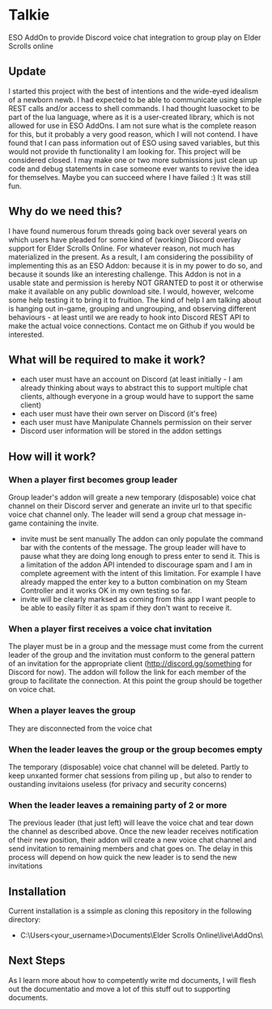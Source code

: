 # Talkie
ESO AddOn to provide Discord voice chat integration to group play on Elder Scrolls online
## Update
I started this project with the best of intentions and the wide-eyed idealism of a newborn newb. I had expected to be able to communicate using simple REST calls and/or access to shell commands. I had thought luasocket to be part of the lua language, where as it is a user-created library, which is not allowed for use in ESO AddOns. I am not sure what is the complete reason for this, but it probably a very good reason, which I will not contend. I have found that I can pass information out of ESO using saved variables, but this would not provide th functionality I am looking for. This project will be considered closed. I may make one or two more submissions just clean up code and debug statements in case someone ever wants to revive the idea for themselves. Maybe you can succeed where I have failed :) It was still fun.
## Why do we need this?
I have found numerous forum threads going back over several years on which users have pleaded for some kind of (working) Discord overlay support for Elder Scrolls Online. For whatever reason, not much has materialized in the present.
As a result, I am considering the possibility of implementing this as an ESO Addon: because it is in my power to do so, and because it sounds like an interesting challenge.
This Addon is not in a usable state and permission is hereby NOT GRANTED to post it or otherwise make it available on any public download site.
I would, however, welcome some help testing it to bring it to fruition. The kind of help I am talking about is hanging out in-game, grouping and ungrouping, and observing different behaviours - at least until we are ready to hook into Discord REST API to make the actual voice connections. Contact me on Github if you would be interested.
## What will be required to make it work?
* each user must have an account on Discord (at least initially - I am already thinking about ways to abstract this to support multiple chat clients, although everyone in a group would have to support the same client)
* each user must have their own server on Discord (it's free)
* each user must have Manipulate Channels permission on their server
* Discord user information will be stored in the addon settings
## How will it work?
### When a player first becomes group leader
Group leader's addon will greate a new temporary (disposable) voice chat channel on their Discord server and generate an invite url to that specific voice chat channel only. The leader will send a group chat message in-game containing the invite.
* invite must be sent manually
The addon can only populate the command bar with the contents of the message. The group leader will have to pause what they are doing long enough to press enter to send it. This is a limitation of the addon API intended to discourage spam and I am in complete agreement with the intent of this limitation. For example I have already mapped the enter key to a button combination on my Steam Controller and it works OK in my own testing so far.
* invite will be clearly marksed as coming from this app 
I want people to be able to easily filter it as spam if they don't want to receive it.
### When a player first receives a voice chat invitation
The player must be in a group and the message must come from the current leader of the group and the invitation must conform to the general pattern of an invitation for the appropriate client (http://discord.gg/something for Discord for now). The addon will follow the link for each member of the group to facilitate the connection.
At this point the group should be together on voice chat.
### When a player leaves the group
They are disconnected from the voice chat
### When the leader leaves the group or the group becomes empty
The temporary (disposable) voice chat channel will be deleted. Partly to keep unxanted former chat sessions from piling up
, but also to render to oustanding invitaions useless (for privacy and security concerns)
### When the leader leaves a remaining party of 2 or more
The previous leader (that just left) will leave the voice chat and tear down the channel as described above.
Once the new leader receives notification of their new position, their addon will create a new voice chat channel and send invitation to remaining members and chat goes on.
The delay in this process will depend on how quick the new leader is to send the new invitations
## Installation
Current installation is a ssimple as cloning this repository in the following directory:
* C:\Users\<your_username>\Documents\Elder Scrolls Online\live\AddOns\
## Next Steps
As I learn more about how to competently write md documents, I will flesh out the documentatio and move a lot of this stuff out to supporting documents.

